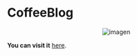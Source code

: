 ﻿# CoffeeBlog
 
<p align="center">
    <img src="https://i.ibb.co/9yBWb4t/337shots-so.png" alt="imagen" width="auto">
</p>

**You can visit it**  [here](https://gbp-coffeeblog.netlify.app/).
